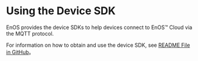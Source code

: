 # Using the Device SDK

EnOS provides the device SDKs to help devices connect to EnOS™ Cloud via the MQTT protocol.

For information on how to obtain and use the device SDK, see [README File in GitHub](https://github.com/EnvisionIot/enos-mqtt-java-sdk/blob/master/README.md)。
